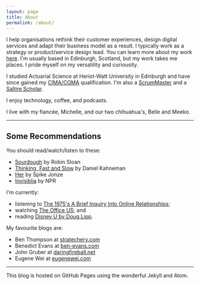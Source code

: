 ```yaml
---
layout: page
title: About
permalink: /about/
---
```


I help organisations rethink their customer experiences, design digital services and adapt their business model as a result. I typically work as a strategy or product/service design lead. You can learn more about my work [here](/work.md/). I'm usually based in Edinburgh, Scotland, but my work takes me places. I pride myself on my versatility and curiousity.

I studied Actuarial Science at Heriot-Watt University in Edinburgh and have since gained my [CIMA/CGMA](https://www.cimaglobal.com/Members/Your-Membership-Information/The-CGMA-Designation/) qualification. I'm also a [ScrumMaster](https://www.scrumalliance.org/community/profile/mconnochie) and a [Saltire Scholar](https://www.hw.ac.uk/about/news/archive/2013/saltire-society-12709.htm).

I enjoy technology, coffee, and podcasts.

I live with my fiancée, Michelle, and our two chihuahua's, Belle and Meeko.

---

## Some Recommendations

You should read/watch/listen to these:
* [Sourdough](https://www.robinsloan.com/books/sourdough/) by Robin Sloan
* [Thinking, Fast and Slow](https://scholar.princeton.edu/kahneman/publications-0) by Daniel Kahneman
* [Her](https://letterboxd.com/film/her/) by Spike Jonze
* [Invisiblia](https://www.npr.org/programs/invisibilia/) by NPR

I'm currently:
* listening to [The 1975's A Brief Inquiry Into Online Relationships](https://itunes.apple.com/gb/album/a-brief-inquiry-into-online-relationships/1435546528);
* watching [The Office US](https://www.amazon.co.uk/The-Office-US-Season-1/dp/B00EU7Z3CY); and
* reading [Disney U by Doug Lipp](https://www.douglipp.com/books/).

My favourite blogs are:

* Ben Thompson at [stratechery.com](https://stratechery.com)
* Benedict Evans at [ben-evans.com](https://www.ben-evans.com)
* John Gruber at [daringfireball.net](https://daringfireball.net)
* Eugene Wei at [eugenewei.com](http://www.eugenewei.com)

---

This blog is hosted on GitHub Pages using the wonderful Jekyll and Atom.
